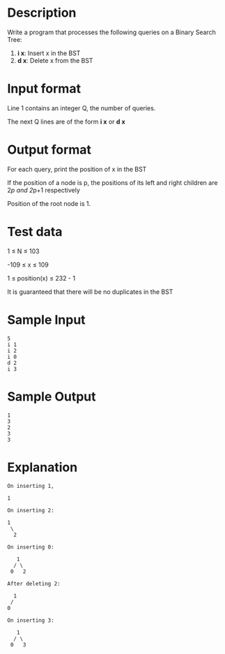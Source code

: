 # Description

Write a program that processes the following queries on a Binary Search Tree:

1. **i x**: Insert x in the BST
2. **d x**: Delete x from the BST

# Input format

Line 1 contains an integer Q, the number of queries.

The next Q lines are of the form **i x** or **d x**

# Output format

For each query, print the position of x in the BST

If the position of a node is p, the positions of its left and right children are 2*p and 2*p+1 respectively

Position of the root node is 1.

# Test data

1 ≤ N ≤ 103

-109 ≤ x ≤ 109

1 ≤ position(x) ≤ 232 - 1

It is guaranteed that there will be no duplicates in the BST

# Sample Input

~~~~
5
i 1
i 2
i 0
d 2
i 3
~~~~

# Sample Output

~~~~
1
3
2
3
3
~~~~
	
# Explanation

~~~~
On inserting 1,

1

On inserting 2:

1
 \
  2

On inserting 0:

   1
  / \
 0   2

After deleting 2:

  1
 /
0

On inserting 3:

   1
  / \
 0   3
 ~~~~